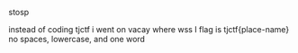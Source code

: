 stosp

instead of coding tjctf i went on vacay where wss I flag is tjctf{place-name} no spaces, lowercase, and one word
